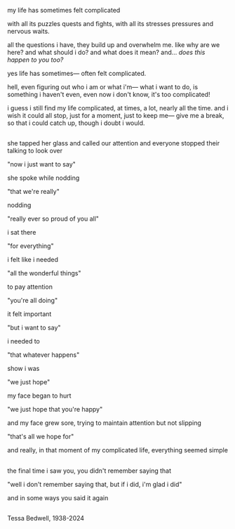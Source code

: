 my life has sometimes felt complicated

with all its puzzles quests and fights, with all its stresses pressures and nervous waits.

all the questions i have, they build up and overwhelm me. like why are we here? and what should i do? and what does it mean? and... *does this happen to you too?*

yes life has sometimes— often felt complicated. 

hell, even figuring out who i am or what i'm— what i want to do, is something i haven't even, even now i don't know, it's too complicated! 

i guess i still find my life complicated, at times, a lot, nearly all the time. and i wish it could all stop, just for a moment, just to keep me— give me a break, so that i could catch up, though i doubt i would.

<h2></h2>

she tapped her glass and called our attention and everyone stopped their talking to look over

"now i just want to say"

she spoke while nodding

"that we're really"

nodding

"really ever so proud of you all"

i sat there

"for everything"

i felt like i needed

"all the wonderful things"

to pay attention

"you're all doing"

it felt important

"but i want to say"

i needed to

"that whatever happens"

show i was

"we just hope"

my face began to hurt

"we just hope that you're happy"

and my face grew sore, trying to maintain attention but not slipping

"that's all we hope for"

and really, in that moment of my complicated life, everything seemed simple

<h2></h2>

the final time i saw you, you didn't remember saying that

"well i don't remember saying that, but if i did, i'm glad i did"

and in some ways you said it again

<h2></h2>

Tessa Bedwell, 1938-2024
